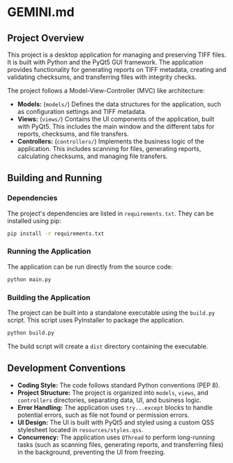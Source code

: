 # GEMINI.md

## Project Overview

This project is a desktop application for managing and preserving TIFF files. It is built with Python and the PyQt5 GUI framework. The application provides functionality for generating reports on TIFF metadata, creating and validating checksums, and transferring files with integrity checks.

The project follows a Model-View-Controller (MVC) like architecture:

*   **Models:** (`models/`) Defines the data structures for the application, such as configuration settings and TIFF metadata.
*   **Views:** (`views/`) Contains the UI components of the application, built with PyQt5. This includes the main window and the different tabs for reports, checksums, and file transfers.
*   **Controllers:** (`controllers/`) Implements the business logic of the application. This includes scanning for files, generating reports, calculating checksums, and managing file transfers.

## Building and Running

### Dependencies

The project's dependencies are listed in `requirements.txt`. They can be installed using pip:

```bash
pip install -r requirements.txt
```

### Running the Application

The application can be run directly from the source code:

```bash
python main.py
```

### Building the Application

The project can be built into a standalone executable using the `build.py` script. This script uses PyInstaller to package the application.

```bash
python build.py
```

The build script will create a `dist` directory containing the executable.

## Development Conventions

*   **Coding Style:** The code follows standard Python conventions (PEP 8).
*   **Project Structure:** The project is organized into `models`, `views`, and `controllers` directories, separating data, UI, and business logic.
*   **Error Handling:** The application uses `try...except` blocks to handle potential errors, such as file not found or permission errors.
*   **UI Design:** The UI is built with PyQt5 and styled using a custom QSS stylesheet located in `resources/styles.qss`.
*   **Concurrency:** The application uses `QThread` to perform long-running tasks (such as scanning files, generating reports, and transferring files) in the background, preventing the UI from freezing.
